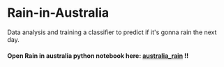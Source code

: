 # Rain-in-Australia
 Data analysis and training a classifier to predict if it's gonna rain the next day.

#### Open Rain in australia python notebook here: [australia_rain](australia_rain.ipynb) !!
